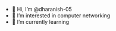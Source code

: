 - 👋 Hi, I’m @dharanish-05
- 👀 I’m interested in computer networking
- 🌱 I’m currently learning 

<!---
dharanish-05/dharanish-05 is a ✨ special ✨ repository because its `README.md` (this file) appears on your GitHub profile.
You can click the Preview link to take a look at your changes.
--->
